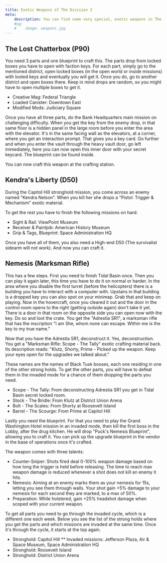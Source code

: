 ```yaml
---
title: Exotic Weapons of The Division 2
meta:
    description: You can find some very special, exotic weapons in The Division 2. How and where, is described on this page.
    #og:
    #    image: weapons.jpg 
---
```


## The Lost Chatterbox (P90)

You need 3 parts and one blueprint to craft this. The parts drop from locked boxes you have to open with faction keys. For each part, simply go to the mentioned district, open locked boxes (in the open world or inside missions) with looted keys and eventually you will get it. Once you do, go to another district and open boxes there. Keep in mind drops are random, so you might have to open multiple boxes to get it.

- Creative Mag: Federal Triangle
- Loaded Canister: Downtown East
- Modified Mods: Judiciary Square

Once you have all three parts, do the Bank Headquarters main mission on challenging difficulty. When you get the key from the enemy drop, in that same floor is a hidden panel in the large room before you enter the area with the elevator. It's in the same facing wall as the elevators, at a corner, where you get an interaction prompt. That gives you a key card. Go further and when you enter the vault through the heavy vault door, go left immediately, here you can now open this inner door with your secret keycard. The blueprint can be found inside.

You can now craft this weapon at the crafting station.

## Kendra's Liberty (D50)

During the Capitol Hill stronghold mission, you come across an enemy named "Kendra Nelson". When you kill her she drops a "Pistol: Trigger & Mechanism" exotic material.

To get the rest you have to finish the following missions on hard:

* Sight & Rail: ViewPoint Museum
* Receiver & Paintjob: American History Museum
* Grip & Tags, Blueprint: Space Administration HQ

Once you have all of them, you also need a High-end D50 (The survivalist sidearm will not work). And now you can craft it.

## Nemesis (Marksman Rifle)

This has a few steps. First you need to finish Tidal Basin once. Then you can play it again later, this time you have to do it on normal or harder. In the area where you disable the first turret (before the helicopters) there is a building you have to interact with a computer with. Upstairs in that building is a dropped key you can also spot on your minimap. Grab that and keep on playing. Now in the hovercraft, once you cleared it out and the door in the control room opens to the right (getting outside again) don't take it yet. There is a door in that room on the opposite side you can open now with the key. Do so and loot the crate. You get the "Adrestia SR1", a marksman rifle that has the inscription "I am She, whom none can escape. Within me is the key to my true name."

Now that you have the Adrestia SR1, deconstruct it. Yes, deconstruction. You get a "Marksman Rifle: Scope - The Tally" exotic crafting material back. Its description reads: "Klutz, Shorty, Prime - Picked up the weapon. Keep your eyes open for the upgrades we talked about."

These names are the names of Black Tusk bosses, each one residing in one of the other strong holds. To get the other parts, you will have to defeat them in the invaded mode for a chance of them dropping the parts you need.

* Scope - The Tally: From deconstructing Adrestia SR1 you get in Tidal Basin secret locked room.
* Stock - The Bridle: From Klutz at District Union Arena
* Bolt - The Scales: From Shorty at Roosevelt Island
* Barrel - The Scourge: From Prime at Capitol Hill

Lastly you need the blueprint. For that you need to play the Grand Washington Hotel mission in an invaded mode, then kill the first boss in the Lobby, after the drug kitchen. He will drop "Puck's Nemesis Blueprint", allowing you to craft it. You can pick up the upgrade blueprint in the vendor in the base of operations once it's crafted.

The weapon comes with three talents:

* Counter-Sniper: Shots fired deal 0-100% weapon damage based on how long the trigger is held before releasing. The time to reach max weapon damage is reduced whenever a shot does not kill an enemy it hits.
* Nemesis: Aiming at an enemy marks them as your nemesis for 15s, letting you see them through walls. Your shot gain +5% damage to your nemesis for each second they are marked, to a max of 50%.
* Preparation: While holstered, gain +25% headshot damage when scoped with your current weapon.

To get all parts you need to go through the invaded cycle, which is a different one each week. Below you see the list of the strong holds where you get the parts and which missions are invaded at the same time. Once it's through the cycle, it starts at the top again.

* Stronghold: Capitol Hill
** Invaded missions: Jefferson Plaza, Air & Space Museum, Space Administration HQ
* Stronghold: Roosevelt Island
* Stronghold: District Union Arena